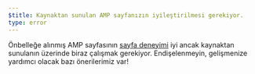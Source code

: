 ```yaml
---
$title: Kaynaktan sunulan AMP sayfanızın iyileştirilmesi gerekiyor.
type: error
---
```


Önbelleğe alınmış AMP sayfasının [sayfa deneyimi](https://developers.google.com/search/docs/guides/page-experience?hl=tr) iyi ancak kaynaktan sunulanın üzerinde biraz çalışmak gerekiyor. Endişelenmeyin, gelişmenize yardımcı olacak bazı önerilerimiz var!
